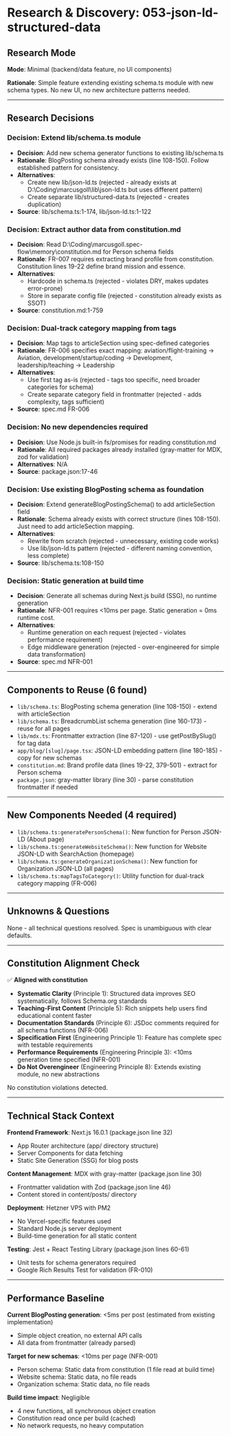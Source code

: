 # Research & Discovery: 053-json-ld-structured-data

## Research Mode

**Mode**: Minimal (backend/data feature, no UI components)

**Rationale**: Simple feature extending existing schema.ts module with new schema types. No new UI, no new architecture patterns needed.

---

## Research Decisions

### Decision: Extend lib/schema.ts module

- **Decision**: Add new schema generator functions to existing lib/schema.ts
- **Rationale**: BlogPosting schema already exists (line 108-150). Follow established pattern for consistency.
- **Alternatives**:
  - Create new lib/json-ld.ts (rejected - already exists at D:\Coding\marcusgoll\lib\json-ld.ts but uses different pattern)
  - Create separate lib/structured-data.ts (rejected - creates duplication)
- **Source**: lib/schema.ts:1-174, lib/json-ld.ts:1-122

### Decision: Extract author data from constitution.md

- **Decision**: Read D:\Coding\marcusgoll\.spec-flow\memory\constitution.md for Person schema fields
- **Rationale**: FR-007 requires extracting brand profile from constitution. Constitution lines 19-22 define brand mission and essence.
- **Alternatives**:
  - Hardcode in schema.ts (rejected - violates DRY, makes updates error-prone)
  - Store in separate config file (rejected - constitution already exists as SSOT)
- **Source**: constitution.md:1-759

### Decision: Dual-track category mapping from tags

- **Decision**: Map tags to articleSection using spec-defined categories
- **Rationale**: FR-006 specifies exact mapping: aviation/flight-training → Aviation, development/startup/coding → Development, leadership/teaching → Leadership
- **Alternatives**:
  - Use first tag as-is (rejected - tags too specific, need broader categories for schema)
  - Create separate category field in frontmatter (rejected - adds complexity, tags sufficient)
- **Source**: spec.md FR-006

### Decision: No new dependencies required

- **Decision**: Use Node.js built-in fs/promises for reading constitution.md
- **Rationale**: All required packages already installed (gray-matter for MDX, zod for validation)
- **Alternatives**: N/A
- **Source**: package.json:17-46

### Decision: Use existing BlogPosting schema as foundation

- **Decision**: Extend generateBlogPostingSchema() to add articleSection field
- **Rationale**: Schema already exists with correct structure (lines 108-150). Just need to add articleSection mapping.
- **Alternatives**:
  - Rewrite from scratch (rejected - unnecessary, existing code works)
  - Use lib/json-ld.ts pattern (rejected - different naming convention, less complete)
- **Source**: lib/schema.ts:108-150

### Decision: Static generation at build time

- **Decision**: Generate all schemas during Next.js build (SSG), no runtime generation
- **Rationale**: NFR-001 requires <10ms per page. Static generation = 0ms runtime cost.
- **Alternatives**:
  - Runtime generation on each request (rejected - violates performance requirement)
  - Edge middleware generation (rejected - over-engineered for simple data transformation)
- **Source**: spec.md NFR-001

---

## Components to Reuse (6 found)

- `lib/schema.ts`: BlogPosting schema generation (line 108-150) - extend with articleSection
- `lib/schema.ts`: BreadcrumbList schema generation (line 160-173) - reuse for all pages
- `lib/mdx.ts`: Frontmatter extraction (line 87-120) - use getPostBySlug() for tag data
- `app/blog/[slug]/page.tsx`: JSON-LD embedding pattern (line 180-185) - copy for new schemas
- `constitution.md`: Brand profile data (lines 19-22, 379-501) - extract for Person schema
- `package.json`: gray-matter library (line 30) - parse constitution frontmatter if needed

---

## New Components Needed (4 required)

- `lib/schema.ts:generatePersonSchema()`: New function for Person JSON-LD (About page)
- `lib/schema.ts:generateWebsiteSchema()`: New function for Website JSON-LD with SearchAction (homepage)
- `lib/schema.ts:generateOrganizationSchema()`: New function for Organization JSON-LD (all pages)
- `lib/schema.ts:mapTagsToCategory()`: Utility function for dual-track category mapping (FR-006)

---

## Unknowns & Questions

None - all technical questions resolved. Spec is unambiguous with clear defaults.

---

## Constitution Alignment Check

✅ **Aligned with constitution**

- **Systematic Clarity** (Principle 1): Structured data improves SEO systematically, follows Schema.org standards
- **Teaching-First Content** (Principle 5): Rich snippets help users find educational content faster
- **Documentation Standards** (Principle 6): JSDoc comments required for all schema functions (NFR-006)
- **Specification First** (Engineering Principle 1): Feature has complete spec with testable requirements
- **Performance Requirements** (Engineering Principle 3): <10ms generation time specified (NFR-001)
- **Do Not Overengineer** (Engineering Principle 8): Extends existing module, no new abstractions

No constitution violations detected.

---

## Technical Stack Context

**Frontend Framework**: Next.js 16.0.1 (package.json line 32)
- App Router architecture (app/ directory structure)
- Server Components for data fetching
- Static Site Generation (SSG) for blog posts

**Content Management**: MDX with gray-matter (package.json line 30)
- Frontmatter validation with Zod (package.json line 46)
- Content stored in content/posts/ directory

**Deployment**: Hetzner VPS with PM2
- No Vercel-specific features used
- Standard Node.js server deployment
- Build-time generation for all static content

**Testing**: Jest + React Testing Library (package.json lines 60-61)
- Unit tests for schema generators required
- Google Rich Results Test for validation (FR-010)

---

## Performance Baseline

**Current BlogPosting generation**: <5ms per post (estimated from existing implementation)
- Simple object creation, no external API calls
- All data from frontmatter (already parsed)

**Target for new schemas**: <10ms per page (NFR-001)
- Person schema: Static data from constitution (1 file read at build time)
- Website schema: Static data, no file reads
- Organization schema: Static data, no file reads

**Build time impact**: Negligible
- 4 new functions, all synchronous object creation
- Constitution read once per build (cached)
- No network requests, no heavy computation
